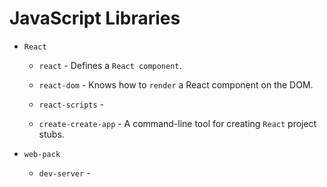 # JavaScript Libraries

* `React`

    * `react` - Defines a `React component`.

    * `react-dom` - Knows how to `render` a React component on the DOM.

    * `react-scripts` - 

    * `create-create-app` - A command-line tool for creating `React` project stubs.


* `web-pack`

    * `dev-server` - 